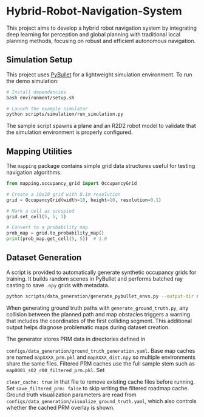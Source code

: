 # Hybrid-Robot-Navigation-System
This project aims to develop a hybrid robot navigation system by integrating deep learning for perception and global planning with traditional local planning methods, focusing on robust and efficient autonomous navigation.

## Simulation Setup

This project uses [PyBullet](https://pybullet.org/) for a lightweight simulation
environment. To run the demo simulation:

```bash
# Install dependencies
bash environment/setup.sh

# Launch the example simulator
python scripts/simulation/run_simulation.py
```

The sample script spawns a plane and an R2D2 robot model to validate that the
simulation environment is properly configured.

## Mapping Utilities

The `mapping` package contains simple grid data structures useful for testing navigation algorithms.

```python
from mapping.occupancy_grid import OccupancyGrid

# Create a 10x10 grid with 0.1m resolution
grid = OccupancyGrid(width=10, height=10, resolution=0.1)

# Mark a cell as occupied
grid.set_cell(5, 5, 1)

# Convert to a probability map
prob_map = grid.to_probability_map()
print(prob_map.get_cell(5, 5))  # 1.0
```


## Dataset Generation

A script is provided to automatically generate synthetic occupancy grids for training. It builds random scenes in PyBullet and performs batched ray casting to save `.npy` grids with metadata.

```bash
python scripts/data_generation/generate_pybullet_envs.py --output-dir data/raw --num-scenes 50 --archetype clutter --resolution 128
```

When generating ground truth paths with `generate_ground_truth.py`, any
collision between the planned path and map obstacles triggers a warning that
includes the coordinates of the first colliding segment. This additional output
helps diagnose problematic maps during dataset creation.


The generator stores PRM data in directories defined in

`configs/data_generation/ground_truth_generation.yaml`. Base map caches
are named `mapXXXX_prm.pkl` and `mapXXXX_dist.npy` so multiple
environments share the same files. Filtered PRM caches use the full
sample stem such as `map0001_s02_r00_filtered_prm.pkl`. Set

`clear_cache: true` in that file to remove existing cache files before
running. Set `save_filtered_prm: false` to skip writing the filtered
roadmap cache. Ground truth visualization parameters are read from
`configs/data_generation/visualize_ground_truth.yaml`, which also
controls whether the cached PRM overlay is shown.
